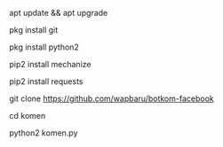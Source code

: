 apt update && apt upgrade

pkg install git

pkg install python2

pip2 install mechanize 

pip2 install requests 

git clone https://github.com/wapbaru/botkom-facebook

cd komen

python2 komen.py
